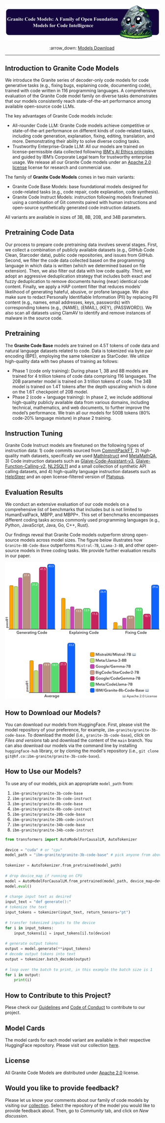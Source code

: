 <p align="center">
  <img src="figures/granite-code-models-banner_3x.png" />
</p>

<p align="center">
        :arrow_down: <a href="https://huggingface.co/collections/ibm-granite/granite-code-models-6624c5cec322e4c148c8b330"> Models Download</a>&nbsp
        <!-- :newspaper: <a href="http://"> Blog</a>&nbsp -->
        <!-- | :books: <a href="https://">Paper Link </a>&nbsp -->
<br>

---
## Introduction to Granite Code Models
We introduce the Granite series of decoder-only code models for code generative tasks (e.g., fixing bugs, explaining code, documenting code), trained with code written in 116 programming languages. A comprehensive evaluation of the Granite Code model family on diverse tasks demonstrates that our models consistently reach state-of-the-art performance among available open-source code LLMs.  

The key advantages of Granite Code models include:
* All-rounder Code LLM: Granite Code models achieve competitive or state-of-the-art performance on different kinds of code-related tasks, including code generation, explanation, fixing, editing, translation, and more. Demonstrating their ability to solve diverse coding tasks.
* Trustworthy Enterprise-Grade LLM: All our models are trained on license-permissible data collected following [IBM's AI Ethics principles](https://www.ibm.com/impact/ai-ethics) and guided by IBM’s Corporate Legal team for trustworthy enterprise usage. We release all our Granite Code models under an [Apache 2.0 license](https://www.apache.org/licenses/LICENSE-2.0) license for research and commercial use.

The family of **Granite Code Models** comes in two main variants:

* Granite Code Base Models: base foundational models designed for code-related tasks (e.g., code repair, code explanation, code synthesis).
* Granite Code Instruct Models: instruction following models finetuned using a combination of Git commits paired with human instructions and open-source synthetically generated code instruction datasets.

All variants are available in sizes of 3B, 8B, 20B, and 34B parameters.

## Pretraining Code Data
Our process to prepare code pretraining data involves several stages. First, we collect a combination of publicly available datasets (e.g., GitHub Code Clean, Starcoder data), public code repositories, and issues from GitHub. Second, we filter the code data collected based on the programming language in which data is written (which we determined based on file extension). Then, we also filter out data with low code quality. Third, we adopt an aggressive deduplication strategy that includes both exact and fuzzy deduplication to remove documents having (near) identical code content. Finally, we apply a HAP content filter that reduces models' likelihood of generating hateful, abusive, or profane language. We also make sure to redact Personally Identifiable Information (PII) by replacing PII content (e.g., names, email addresses, keys, passwords) with corresponding tokens (e.g., ⟨NAME⟩, ⟨EMAIL⟩, ⟨KEY⟩, ⟨PASSWORD⟩). We also scan all datasets using ClamAV to identify and remove instances of malware in the source code.

## Pretraining
The **Granite Code Base** models are trained on 4.5T tokens of code data and natural language datasets related to code. Data is tokenized via byte pair encoding (BPE), employing the same tokenizer as StarCoder. We utilize high-quality data with two phases of training as follows:

* Phase 1 (code only training): During phase 1, 3B and 8B models are trained for 4 trillion tokens of code data comprising 116 languages. The 20B parameter model is trained on 3 trillion tokens of code. The 34B model is trained on 1.4T tokens after the depth upscaling which is done on the 1.6T checkpoint of 20B model.
* Phase 2 (code + language training): In phase 2, we include additional high-quality publicly available data from various domains, including technical, mathematics, and web documents, to further improve the model’s performance. We train all our models for 500B tokens (80% code-20% language mixture) in phase 2 training.

## Instruction Tuning
Granite Code Instruct models are finetuned on the following types of instruction data: 1) code commits sourced from [CommitPackFT](https://huggingface.co/datasets/bigcode/commitpackft), 2) high-quality math datasets, specifically we used [MathInstruct](https://huggingface.co/datasets/TIGER-Lab/MathInstruct) and [MetaMathQA](https://huggingface.co/datasets/meta-math/MetaMathQA), 3) Code instruction datasets such as [Glaive-Code-Assistant-v3](https://huggingface.co/datasets/glaiveai/glaive-code-assistant-v3), [Glaive-Function-Calling-v2](https://huggingface.co/datasets/glaiveai/glaive-function-calling-v2), [NL2SQL11](https://huggingface.co/datasets/bugdaryan/sql-create-context-instruction) and a small collection of synthetic API calling datasets, and 4) high-quality language instruction datasets such as [HelpSteer](https://huggingface.co/datasets/nvidia/HelpSteer) and an open license-filtered version of [Platypus](https://huggingface.co/datasets/garage-bAInd/Open-Platypus).

## Evaluation Results
We conduct an extensive evaluation of our code models on a comprehensive list of benchmarks that includes but is not limited to HumanEvalPack, MBPP, and MBPP+. This set of benchmarks encompasses different coding tasks across commonly used programming languages (e.g., Python, JavaScript, Java, Go, C++, Rust).

Our findings reveal that Granite Code models outperform strong open-source models across model sizes. The figure below illustrates how `Granite-8B-Code-Base` outperforms `Mistral-7B`, `LLama-3-8B`, and other open-source models in three coding tasks. We provide further evaluation results in our paper.
    
<img src="./figures/GraniteCodeFigure1.png" />

## How to Download our Models?
You can download our models from HuggingFace. First, please visit the model repository of your preference, for example, `ibm-granite/granite-3b-code-base`. To download the model (i.e., `granite-3b-code-base`), click on *Files and versions* tab and download the content of the `main` branch. You can also download our models via the command line by installing `huggingface-hub` library, or by cloning the model's repository (i.e., `git clone git@hf.co:ibm-granite/granite-3b-code-base`).

## How to Use our Models?

To use any of our models, pick an appropriate `model_path` from:
1. `ibm-granite/granite-3b-code-base`
2. `ibm-granite/granite-3b-code-instruct`
3. `ibm-granite/granite-8b-code-base`
4. `ibm-granite/granite-8b-code-instruct`
5. `ibm-granite/granite-20b-code-base`
6. `ibm-granite/granite-20b-code-instruct`
7. `ibm-granite/granite-34b-code-base`
8. `ibm-granite/granite-34b-code-instruct`

```python
from transformers import AutoModelForCausalLM, AutoTokenizer

device = "cuda" # or "cpu"
model_path = "ibm-granite/granite-3b-code-base" # pick anyone from above list

tokenizer = AutoTokenizer.from_pretrained(model_path)

# drop device_map if running on CPU
model = AutoModelForCausalLM.from_pretrained(model_path, device_map=device)
model.eval()

# change input text as desired
input_text = "def generate():"
# tokenize the text
input_tokens = tokenizer(input_text, return_tensors="pt")

# transfer tokenized inputs to the device
for i in input_tokens:
    input_tokens[i] = input_tokens[i].to(device)

# generate output tokens
output = model.generate(**input_tokens)
# decode output tokens into text
output = tokenizer.batch_decode(output)

# loop over the batch to print, in this example the batch size is 1
for i in output:
    print(i)
```
## How to Contribute to this Project?
Plese check our [Guidelines](/CONTRIBUTING.md) and [Code of Conduct](/CODE_OF_CONDUCT.md) to contribute to our project.

## Model Cards
The model cards for each model variant are available in their respective HuggingFace repository. Please visit our collection [here](https://huggingface.co/collections/ibm-granite/granite-code-models-6624c5cec322e4c148c8b330).

## License 
All Granite Code Models are distributed under [Apache 2.0](./LICENSE) license.

## Would you like to provide feedback?
Please let us know your comments about our family of code models by visiting our [collection](https://huggingface.co/collections/ibm-granite/granite-code-models-6624c5cec322e4c148c8b330). Select the repository of the model you would like to provide feedback about. Then, go to *Community* tab, and click on *New discussion*.
